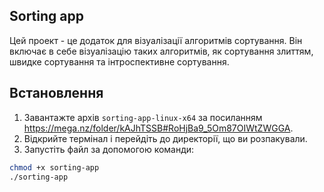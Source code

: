 ## Sorting app

Цей проект - це додаток для візуалізації алгоритмів сортування. Він включає в себе візуалізацію таких алгоритмів, як сортування злиттям, швидке сортування та інтроспективне сортування.

## Встановлення

1. Завантажте архів `sorting-app-linux-x64` за посиланням https://mega.nz/folder/kAJhTSSB#RoHjBa9_5Om87OIWtZWGGA.
2. Відкрийте термінал і перейдіть до директорії, що ви розпакували.
3. Запустіть файл за допомогою команди:

```bash
chmod +x sorting-app
./sorting-app
```
